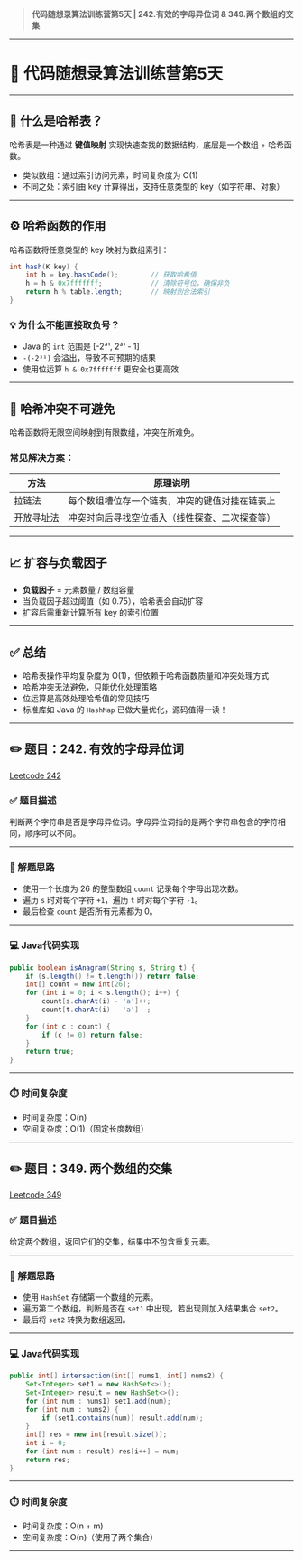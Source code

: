
> **代码随想录算法训练营第5天 | 242.有效的字母异位词 & 349.两个数组的交集**

---

# 📘 代码随想录算法训练营第5天  

---


## 📌 什么是哈希表？

哈希表是一种通过 **键值映射** 实现快速查找的数据结构，底层是一个数组 + 哈希函数。

- 类似数组：通过索引访问元素，时间复杂度为 O(1)
- 不同之处：索引由 key 计算得出，支持任意类型的 key（如字符串、对象）

---

## ⚙️ 哈希函数的作用

哈希函数将任意类型的 key 映射为数组索引：

```java
int hash(K key) {
    int h = key.hashCode();        // 获取哈希值
    h = h & 0x7fffffff;            // 清除符号位，确保非负
    return h % table.length;       // 映射到合法索引
}
```

### 💡 为什么不能直接取负号？

- Java 的 `int` 范围是 [-2³¹, 2³¹ - 1]
- `-(-2³¹)` 会溢出，导致不可预期的结果
- 使用位运算 `h & 0x7fffffff` 更安全也更高效

---

## 🚨 哈希冲突不可避免

哈希函数将无限空间映射到有限数组，冲突在所难免。

### 常见解决方案：

| 方法       | 原理说明 |
|------------|----------|
| 拉链法     | 每个数组槽位存一个链表，冲突的键值对挂在链表上 |
| 开放寻址法 | 冲突时向后寻找空位插入（线性探查、二次探查等） |

---

## 📈 扩容与负载因子

- **负载因子** = 元素数量 / 数组容量
- 当负载因子超过阈值（如 0.75），哈希表会自动扩容
- 扩容后需重新计算所有 key 的索引位置

---

## ✅ 总结

- 哈希表操作平均复杂度为 O(1)，但依赖于哈希函数质量和冲突处理方式
- 哈希冲突无法避免，只能优化处理策略
- 位运算是高效处理哈希值的常见技巧
- 标准库如 Java 的 `HashMap` 已做大量优化，源码值得一读！

---


## ✏️ 题目：242. 有效的字母异位词  
[Leetcode 242](https://leetcode.cn/problems/valid-anagram/)

### ✅ 题目描述  
判断两个字符串是否是字母异位词。字母异位词指的是两个字符串包含的字符相同，顺序可以不同。

---

### 🧠 解题思路  
- 使用一个长度为 26 的整型数组 `count` 记录每个字母出现次数。
- 遍历 `s` 时对每个字符 `+1`，遍历 `t` 时对每个字符 `-1`。
- 最后检查 `count` 是否所有元素都为 0。

---

### 💻 Java代码实现

```java
public boolean isAnagram(String s, String t) {
    if (s.length() != t.length()) return false;
    int[] count = new int[26];
    for (int i = 0; i < s.length(); i++) {
        count[s.charAt(i) - 'a']++;
        count[t.charAt(i) - 'a']--;
    }
    for (int c : count) {
        if (c != 0) return false;
    }
    return true;
}
```

---

### ⏱️ 时间复杂度  
- 时间复杂度：O(n)  
- 空间复杂度：O(1)（固定长度数组）

---

## ✏️ 题目：349. 两个数组的交集  
[Leetcode 349](https://leetcode.cn/problems/intersection-of-two-arrays/)

### ✅ 题目描述  
给定两个数组，返回它们的交集，结果中不包含重复元素。

---

### 🧠 解题思路  
- 使用 `HashSet` 存储第一个数组的元素。
- 遍历第二个数组，判断是否在 `set1` 中出现，若出现则加入结果集合 `set2`。
- 最后将 `set2` 转换为数组返回。

---

### 💻 Java代码实现

```java
public int[] intersection(int[] nums1, int[] nums2) {
    Set<Integer> set1 = new HashSet<>();
    Set<Integer> result = new HashSet<>();
    for (int num : nums1) set1.add(num);
    for (int num : nums2) {
        if (set1.contains(num)) result.add(num);
    }
    int[] res = new int[result.size()];
    int i = 0;
    for (int num : result) res[i++] = num;
    return res;
}
```

---

### ⏱️ 时间复杂度  
- 时间复杂度：O(n + m)  
- 空间复杂度：O(n)（使用了两个集合）

---
